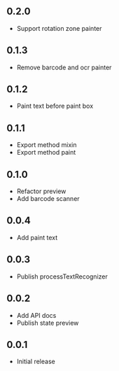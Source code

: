 ## 0.2.0

- Support rotation zone painter

## 0.1.3

- Remove barcode and ocr painter

## 0.1.2

- Paint text before paint box

## 0.1.1

- Export method mixin
- Export method paint

## 0.1.0

- Refactor preview
- Add barcode scanner

## 0.0.4

- Add paint text

## 0.0.3

- Publish processTextRecognizer

## 0.0.2

- Add API docs
- Publish state preview

## 0.0.1

- Initial release

